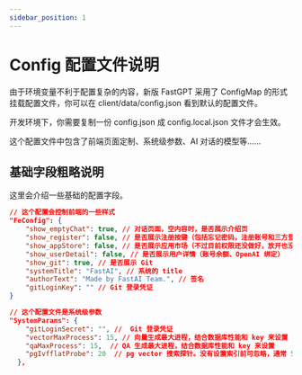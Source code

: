 ```yaml
---
sidebar_position: 1
---
```


# Config 配置文件说明

由于环境变量不利于配置复杂的内容，新版 FastGPT 采用了 ConfigMap 的形式挂载配置文件，你可以在 client/data/config.json 看到默认的配置文件。

开发环境下，你需要复制一份 config.json 成 config.local.json 文件才会生效。

这个配置文件中包含了前端页面定制、系统级参数、AI 对话的模型等……

## 基础字段粗略说明

这里会介绍一些基础的配置字段。

```json
// 这个配置会控制前端的一些样式
"FeConfig": {
    "show_emptyChat": true, // 对话页面，空内容时，是否展示介绍页
    "show_register": false, // 是否展示注册按键（包括忘记密码，注册账号和三方登录）
    "show_appStore": false, // 是否展示应用市场（不过目前权限还没做好，放开也没用）
    "show_userDetail": false, // 是否展示用户详情（账号余额、OpenAI 绑定）
    "show_git": true, // 是否展示 Git
    "systemTitle": "FastAI", // 系统的 title
    "authorText": "Made by FastAI Team.", // 签名
    "gitLoginKey": "" // Git 登录凭证
}
```

```json
// 这个配置文件是系统级参数
"SystemParams": {
    "gitLoginSecret": "", //  Git 登录凭证
    "vectorMaxProcess": 15, // 向量生成最大进程，结合数据库性能和 key 来设置
    "qaMaxProcess": 15,  // QA 生成最大进程，结合数据库性能和 key 来设置
    "pgIvfflatProbe": 20  // pg vector 搜索探针。没有设置索引前可忽略，通常 50w 组以上才需要设置。
  },
```
